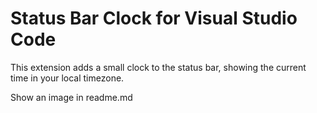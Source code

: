 # Status Bar Clock for Visual Studio Code

This extension adds a small clock to the status bar, showing the current time in your local timezone.


Show an image in readme.md


